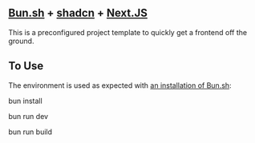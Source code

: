 ## [Bun.sh](https://bun.sh/) + [shadcn](https://ui.shadcn.com/) + [Next.JS](https://nextjs.org/)

This is a preconfigured project template to quickly get a frontend off the ground.

## To Use
The environment is used as expected with [an installation of Bun.sh](https://bun.sh/docs/installation):

bun install

bun run dev

bun run build